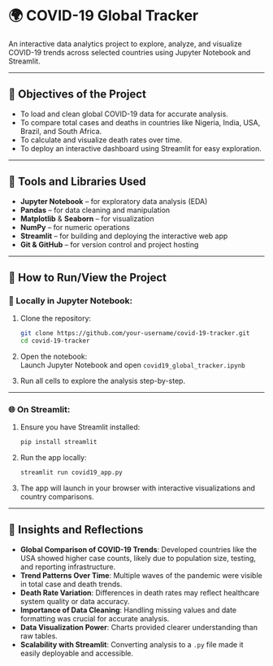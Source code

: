 
# 🌍 COVID-19 Global Tracker

An interactive data analytics project to explore, analyze, and visualize COVID-19 trends across selected countries using Jupyter Notebook and Streamlit.

---

## 🎯 Objectives of the Project

- To load and clean global COVID-19 data for accurate analysis.
- To compare total cases and deaths in countries like Nigeria, India, USA, Brazil, and South Africa.
- To calculate and visualize death rates over time.
- To deploy an interactive dashboard using Streamlit for easy exploration.

---

## 🧰 Tools and Libraries Used

- **Jupyter Notebook** – for exploratory data analysis (EDA)
- **Pandas** – for data cleaning and manipulation
- **Matplotlib** & **Seaborn** – for visualization
- **NumPy** – for numeric operations
- **Streamlit** – for building and deploying the interactive web app
- **Git & GitHub** – for version control and project hosting

---

## 🚀 How to Run/View the Project

### 📍 Locally in Jupyter Notebook:

1. Clone the repository:  
   ```bash
   git clone https://github.com/your-username/covid-19-tracker.git
   cd covid-19-tracker
   ```

2. Open the notebook:  
   Launch Jupyter Notebook and open `covid19_global_tracker.ipynb`

3. Run all cells to explore the analysis step-by-step.

---

### 🌐 On Streamlit:

1. Ensure you have Streamlit installed:  
   ```bash
   pip install streamlit
   ```

2. Run the app locally:  
   ```bash
   streamlit run covid19_app.py
   ```

3. The app will launch in your browser with interactive visualizations and country comparisons.

---

## 🧠 Insights and Reflections

- **Global Comparison of COVID-19 Trends**: Developed countries like the USA showed higher case counts, likely due to population size, testing, and reporting infrastructure.
- **Trend Patterns Over Time**: Multiple waves of the pandemic were visible in total case and death trends.
- **Death Rate Variation**: Differences in death rates may reflect healthcare system quality or data accuracy.
- **Importance of Data Cleaning**: Handling missing values and date formatting was crucial for accurate analysis.
- **Data Visualization Power**: Charts provided clearer understanding than raw tables.
- **Scalability with Streamlit**: Converting analysis to a `.py` file made it easily deployable and accessible.
